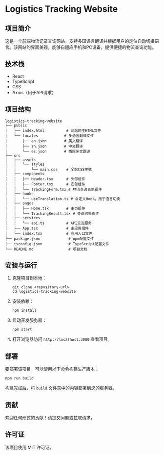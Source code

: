 # Logistics Tracking Website

## 项目简介
这是一个前端物流记录查询网站，支持多国语言翻译并根据用户的定位自动切换语言。该网站的界面美观，能够自适应手机和PC设备，提供便捷的物流查询功能。

## 技术栈
- React
- TypeScript
- CSS
- Axios（用于API请求）

## 项目结构
```
logistics-tracking-website
├── public
│   ├── index.html          # 网站的主HTML文件
│   └── locales            # 多语言翻译文件
│       ├── en.json        # 英文翻译
│       ├── zh.json        # 中文翻译
│       └── es.json        # 西班牙文翻译
├── src
│   ├── assets
│   │   └── styles
│   │       └── main.css    # 全站CSS样式
│   ├── components
│   │   ├── Header.tsx      # 头部组件
│   │   ├── Footer.tsx      # 底部组件
│   │   └── TrackingForm.tsx # 物流查询表单组件
│   ├── hooks
│   │   └── useTranslation.ts # 自定义Hook，用于语言切换
│   ├── pages
│   │   ├── Home.tsx        # 主页组件
│   │   └── TrackingResult.tsx # 查询结果组件
│   ├── services
│   │   └── api.ts          # API交互服务
│   ├── App.tsx             # 主应用组件
│   └── index.tsx           # 应用入口文件
├── package.json             # npm配置文件
├── tsconfig.json            # TypeScript配置文件
└── README.md                # 项目文档
```

## 安装与运行
1. 克隆项目到本地：
   ```
   git clone <repository-url>
   cd logistics-tracking-website
   ```

2. 安装依赖：
   ```
   npm install
   ```

3. 启动开发服务器：
   ```
   npm start
   ```

4. 打开浏览器访问 `http://localhost:3000` 查看项目。

## 部署
要部署该项目，可以使用以下命令构建生产版本：
```
npm run build
```
构建完成后，将 `build` 文件夹中的内容部署到您的服务器。

## 贡献
欢迎任何形式的贡献！请提交问题或拉取请求。

## 许可证
该项目使用 MIT 许可证。